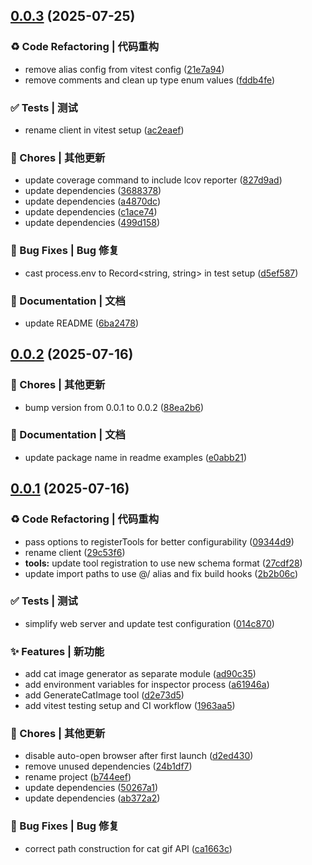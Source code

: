 ## [0.0.3](https://github.com/my-mcp-hub/cat-mcp-server/compare/v0.0.2...v0.0.3) (2025-07-25)


### ♻ Code Refactoring | 代码重构

* remove alias config from vitest config ([21e7a94](https://github.com/my-mcp-hub/cat-mcp-server/commit/21e7a9478a3b8242fd82ec2af332788037c5e47f))
* remove comments and clean up type enum values ([fddb4fe](https://github.com/my-mcp-hub/cat-mcp-server/commit/fddb4fe5204c5101638bf31a9c648d31e9c6324d))


### ✅ Tests | 测试

* rename client in vitest setup ([ac2eaef](https://github.com/my-mcp-hub/cat-mcp-server/commit/ac2eaef9afddee08ea6aae66364800f9f1c18897))


### 🎫 Chores | 其他更新

* update coverage command to include lcov reporter ([827d9ad](https://github.com/my-mcp-hub/cat-mcp-server/commit/827d9ad01e71d8bce3c8a5dbcac72fd875bdb870))
* update dependencies ([3688378](https://github.com/my-mcp-hub/cat-mcp-server/commit/3688378e4886148709fb17b850185a469607beab))
* update dependencies ([a4870dc](https://github.com/my-mcp-hub/cat-mcp-server/commit/a4870dc46d50726da5f7757f276f246d3a0b9459))
* update dependencies ([c1ace74](https://github.com/my-mcp-hub/cat-mcp-server/commit/c1ace7403f46d96429555df34cca3522b5e8befd))
* update dependencies ([499d158](https://github.com/my-mcp-hub/cat-mcp-server/commit/499d15841ea5c5e56efaffc7036df5abac6ab6e9))


### 🐛 Bug Fixes | Bug 修复

* cast process.env to Record<string, string> in test setup ([d5ef587](https://github.com/my-mcp-hub/cat-mcp-server/commit/d5ef5872573de20caea0357a28903109387f721b))


### 📝 Documentation | 文档

* update README ([6ba2478](https://github.com/my-mcp-hub/cat-mcp-server/commit/6ba24784fa6ae28ad0efe31b430477f9e13a0da7))



## [0.0.2](https://github.com/my-mcp-hub/cat-mcp-server/compare/v0.0.1...v0.0.2) (2025-07-16)


### 🎫 Chores | 其他更新

* bump version from 0.0.1 to 0.0.2 ([88ea2b6](https://github.com/my-mcp-hub/cat-mcp-server/commit/88ea2b651ab16373ff33cc0731f4c5bf0329771f))


### 📝 Documentation | 文档

* update package name in readme examples ([e0abb21](https://github.com/my-mcp-hub/cat-mcp-server/commit/e0abb212590e1dd2fa51a958ce67a46cf6235ca1))



## [0.0.1](https://github.com/my-mcp-hub/cat-mcp-server/compare/d2e73d5ddbaba923baca61818fddc171b7c7594d...v0.0.1) (2025-07-16)


### ♻ Code Refactoring | 代码重构

* pass options to registerTools for better configurability ([09344d9](https://github.com/my-mcp-hub/cat-mcp-server/commit/09344d9debcf2c97ef5d76ff3bfd09b47a20f2c7))
* rename client ([29c53f6](https://github.com/my-mcp-hub/cat-mcp-server/commit/29c53f6fa6d832b38959afca251ab3017807c325))
* **tools:** update tool registration to use new schema format ([27cdf28](https://github.com/my-mcp-hub/cat-mcp-server/commit/27cdf28ba8e23ec15a12c593eedaf0e23e1c2980))
* update import paths to use @/ alias and fix build hooks ([2b2b06c](https://github.com/my-mcp-hub/cat-mcp-server/commit/2b2b06cff015718e9f4ac9cd3fc231bad8d690f7))


### ✅ Tests | 测试

* simplify web server and update test configuration ([014c870](https://github.com/my-mcp-hub/cat-mcp-server/commit/014c870b5f57f102b6246b6a101b5e70e41012b6))


### ✨ Features | 新功能

* add cat image generator as separate module ([ad90c35](https://github.com/my-mcp-hub/cat-mcp-server/commit/ad90c35e87492d681c8c11c3d86e3a578eaab900))
* add environment variables for inspector process ([a61946a](https://github.com/my-mcp-hub/cat-mcp-server/commit/a61946a12e09a645eee5404f5bad13687d19911a))
* add GenerateCatImage tool ([d2e73d5](https://github.com/my-mcp-hub/cat-mcp-server/commit/d2e73d5ddbaba923baca61818fddc171b7c7594d))
* add vitest testing setup and CI workflow ([1963aa5](https://github.com/my-mcp-hub/cat-mcp-server/commit/1963aa5704661f414b11cc6d956afa38344bbdeb))


### 🎫 Chores | 其他更新

* disable auto-open browser after first launch ([d2ed430](https://github.com/my-mcp-hub/cat-mcp-server/commit/d2ed430b7127978419b293bfb42e7bff34d244da))
* remove unused dependencies ([24b1df7](https://github.com/my-mcp-hub/cat-mcp-server/commit/24b1df795f4778f054f448b848183fbf05be8419))
* rename project ([b744eef](https://github.com/my-mcp-hub/cat-mcp-server/commit/b744eef9e22699699351babf8749074aba207313))
* update dependencies ([50267a1](https://github.com/my-mcp-hub/cat-mcp-server/commit/50267a17a3060787531cfbec43b42d9b803c1aaa))
* update dependencies ([ab372a2](https://github.com/my-mcp-hub/cat-mcp-server/commit/ab372a2679c3d5f450e3f522fe7874e9ca47c609))


### 🐛 Bug Fixes | Bug 修复

* correct path construction for cat gif API ([ca1663c](https://github.com/my-mcp-hub/cat-mcp-server/commit/ca1663c7f1473e89b91f5e94c5c74f4989ea87d8))



